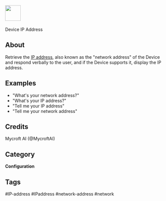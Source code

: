 # <img src='https://rawgithub.com/FortAwesome/Font-Awesome/master/advanced-options/raw-svg/solid/info-circle.svg ' card_color='#22a7f0' width='50' height='50' style='vertical-align:bottom'/> 
Device IP Address

## About 
Retrieve the [IP address](https://en.wikipedia.org/wiki/IP_address), also known as the "network address" of the Device and respond verbally to the user, and if the Device supports it, display the IP address. 

## Examples 
* "What's your network address?"
* "What's your IP address?"
* "Tell me your IP address"
* "Tell me your network address"

## Credits 
Mycroft AI (@MycroftAI)

## Category
**Configuration**

## Tags
#IP-address
#IPaddress
#network-address
#network
